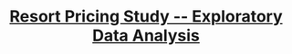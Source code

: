 ---
title: "<strong><a href='https://nbviewer.org/github/RDallavia/samples/blob/main/Pricing_Analytics/Notebooks/03_exploratory_data_analysis.ipynb'>Resort Pricing Study -- Exploratory Data Analysis</a></strong>"
excerpt: "Having wrangled the data supplied by Big Mountain, we explore it more thoroughly in this notebook.<br> <img src='/images/EDA.jpeg'>"
collection: portfolio
---